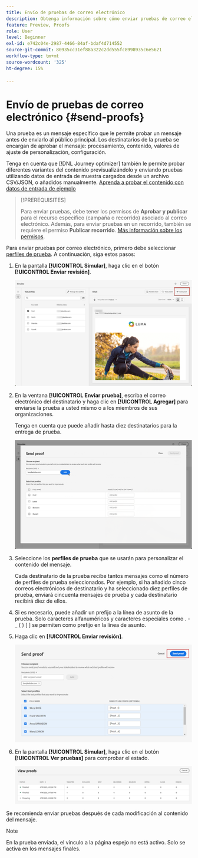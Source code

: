 ```yaml
---
title: Envío de pruebas de correo electrónico
description: Obtenga información sobre cómo enviar pruebas de correo electrónico.
feature: Preview, Proofs
role: User
level: Beginner
exl-id: e742c04e-2987-4466-84af-bdaf4d714552
source-git-commit: 80935cc31ef88a322c2dd555fc8998935c6e5621
workflow-type: tm+mt
source-wordcount: '325'
ht-degree: 15%

---
```


# Envío de pruebas de correo electrónico {#send-proofs}

Una prueba es un mensaje específico que le permite probar un mensaje antes de enviarlo al público principal. Los destinatarios de la prueba se encargan de aprobar el mensaje: procesamiento, contenido, valores de ajuste de personalización, configuración.

Tenga en cuenta que [!DNL Journey optimizer] también le permite probar diferentes variantes del contenido previsualizándolo y enviando pruebas utilizando datos de entrada de muestra cargados desde un archivo CSV/JSON, o añadidos manualmente. [Aprenda a probar el contenido con datos de entrada de ejemplo](../test-approve/simulate-sample-input.md)

>[!PREREQUISITES]
>
>Para enviar pruebas, debe tener los permisos de **Aprobar y publicar** para el recurso específico (campaña o recorrido) asociado al correo electrónico. Además, para enviar pruebas en un recorrido, también se requiere el permiso **Publicar recorrido**. [Más información sobre los permisos](../administration/ootb-permissions.md).


Para enviar pruebas por correo electrónico, primero debe seleccionar [perfiles de prueba](test-profiles.md). A continuación, siga estos pasos:

1. En la pantalla **[!UICONTROL Simular]**, haga clic en el botón **[!UICONTROL Enviar revisión]**.

   ![](../email/assets/send-proof-button.png)

1. En la ventana **[!UICONTROL Enviar prueba]**, escriba el correo electrónico del destinatario y haga clic en **[!UICONTROL Agregar]** para enviarse la prueba a usted mismo o a los miembros de sus organizaciones.

   Tenga en cuenta que puede añadir hasta diez destinatarios para la entrega de prueba.

   ![](../email/assets/send-proof-add.png)

1. Seleccione los **perfiles de prueba** que se usarán para personalizar el contenido del mensaje.

   Cada destinatario de la prueba recibe tantos mensajes como el número de perfiles de prueba seleccionados. Por ejemplo, si ha añadido cinco correos electrónicos de destinatario y ha seleccionado diez perfiles de prueba, enviará cincuenta mensajes de prueba y cada destinatario recibirá diez de ellos.

1. Si es necesario, puede añadir un prefijo a la línea de asunto de la prueba. Solo caracteres alfanuméricos y caracteres especiales como . - _ ( ) [ ] se permiten como prefijo en la línea de asunto.

1. Haga clic en **[!UICONTROL Enviar revisión]**.

   ![](../email/assets/send-proof-select.png)

1. En la pantalla **[!UICONTROL Simular]**, haga clic en el botón **[!UICONTROL Ver pruebas]** para comprobar el estado.

   ![](../email/assets/send-proof-view.png)

Se recomienda enviar pruebas después de cada modificación al contenido del mensaje.

>[!NOTE]
>
>En la prueba enviada, el vínculo a la página espejo no está activo. Solo se activa en los mensajes finales.
